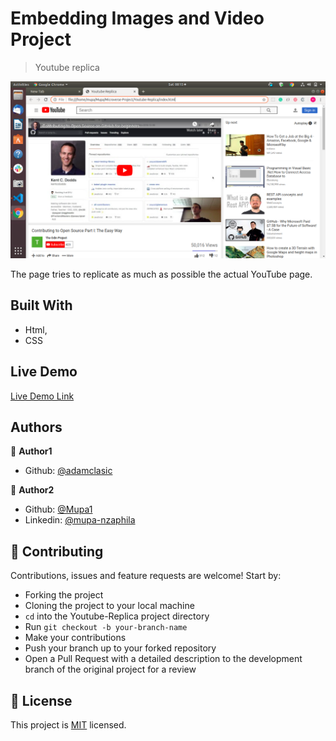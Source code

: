 # Embedding Images and Video Project

> Youtube replica

![screenshot](./images/Screenshot.png)

The page tries to replicate as much as possible the actual YouTube page.

## Built With

- Html,
- CSS

## Live Demo

[Live Demo Link](https://rawcdn.githack.com/adamclasic/Youtube-clone/b04e6677ebf2cd1ccb571f1554c6a5a42ac171c9/index.html
)


## Authors

👤 **Author1**

- Github: [@adamclasic](https://github.com/adamclasic)


👤 **Author2**

- Github: [@Mupa1](https://github.com/Mupa1)
- Linkedin: [@mupa-nzaphila](www.linkedin.com/in/mupa-nzaphila)

## 🤝 Contributing

Contributions, issues and feature requests are welcome! Start by:
* Forking the project
* Cloning the project to your local machine
* `cd` into the Youtube-Replica project directory
* Run `git checkout -b your-branch-name`
* Make your contributions
* Push your branch up to your forked repository
* Open a Pull Request with a detailed description to the development branch of the original project for a review

## 📝 License

This project is [MIT](https://opensource.org/licenses/MIT) licensed.

